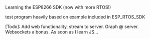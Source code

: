 
Learning the ESP8266 SDK (now with more RTOS!)

test program heavily based on example included in ESP_RTOS_SDK 

[Todo]: Add web functionality, stream to server. Graph @ server.
        Websockets a bonus. As soon as I learn JS...
